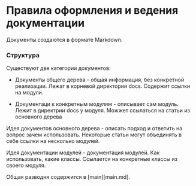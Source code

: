 # Правила оформления и ведения документации

Документы создаются в формате Markdown.

### Структура

Существуют две категории документов:

- Документы общего дерева - общая информация, без конкретной реализации.
Лежат в корневой директории docs. Содержит ссылки на модули.

- Документаци к конкретным модулям - описывает сам модуль. Лежит в директрии
docs у модуля. Можжет ссылаться на статьи из основного дерева

Идея документов основного дерева - описать подход и ответить
на вопрос зачем использовать. Некоторые статьи могут
объединять в себе ссылки на несколько модулей.

Идея документации модулей - документация модулей. Как использовать, какие классы.
Ссылается на конкретные классы из своего модуля.

Общая разводня содержится в [main][main.md].